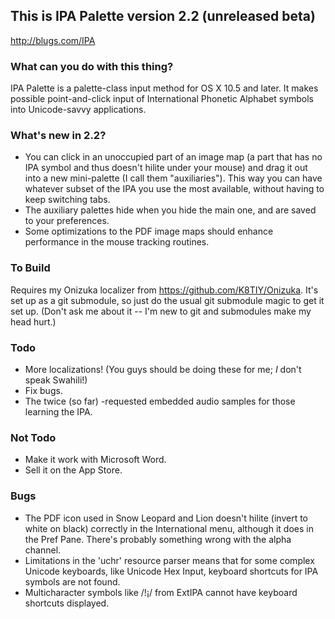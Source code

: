 ## This is IPA Palette version 2.2 (unreleased beta)
<http://blugs.com/IPA>

### What can you do with this thing?

IPA Palette is a palette-class input method for OS X 10.5 and later.
It makes possible point-and-click input of International Phonetic
Alphabet symbols into Unicode-savvy applications.

### What's new in 2.2?

* You can click in an unoccupied part of an image map (a part that has no
  IPA symbol and thus doesn't hilite under your mouse) and drag it out into
  a new mini-palette (I call them "auxiliaries").
  This way you can have whatever subset of the IPA you
  use the most available, without having to keep switching tabs.
* The auxiliary palettes hide when you hide the main one, and are saved to
  your preferences.
* Some optimizations to the PDF image maps should enhance performance
  in the mouse tracking routines.

### To Build

Requires my Onizuka localizer from <https://github.com/K8TIY/Onizuka>.
It's set up as a git submodule, so just do the usual git submodule
magic to get it set up. (Don't ask me about it -- I'm new to git and submodules
make my head hurt.)

### Todo

* More localizations! (You guys should be doing these for me; *I* don't
  speak Swahili!)
* Fix bugs.
* The twice (so far) -requested embedded audio samples for those
  learning the IPA.

### Not Todo

* Make it work with Microsoft Word.
* Sell it on the App Store.

### Bugs

* The PDF icon used in Snow Leopard and Lion doesn't hilite
  (invert to white on black)
  correctly in the International menu, although it does in the Pref Pane.
  There's probably something wrong with the alpha channel.
* Limitations in the 'uchr' resource parser means that for some complex
  Unicode keyboards, like Unicode Hex Input, keyboard shortcuts for
  IPA symbols are not found.
* Multicharacter symbols like /ǃ¡/ from ExtIPA cannot have keyboard shortcuts
  displayed.
